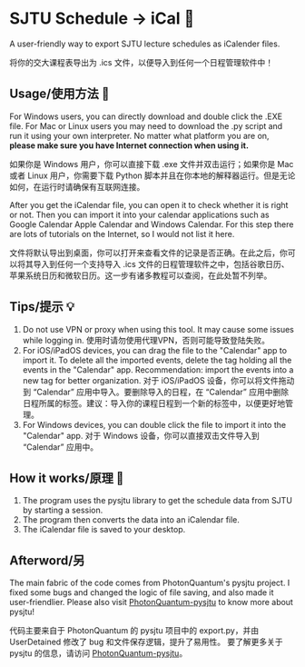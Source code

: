 # SJTU Schedule -> iCal 📅
A user-friendly way to export SJTU lecture schedules as iCalender files.

将你的交大课程表导出为 .ics 文件，以便导入到任何一个日程管理软件中！

## Usage/使用方法 🚀
For Windows users, you can directly download and double click the .EXE file. For Mac or Linux users you may need to download the .py script and run it using your own interpreter. No matter what platform you are on, **please make sure you have Internet connection when using it.**

如果你是 Windows 用户，你可以直接下载 .exe 文件并双击运行；如果你是 Mac 或者 Linux 用户，你需要下载 Python 脚本并且在你本地的解释器运行。但是无论如何，在运行时请确保有互联网连接。

After you get the iCalendar file, you can open it to check whether it is right or not. Then you can import it into your calendar applications such as Google Calendar Apple Calendar and Windows Calendar. For this step there are lots of tutorials on the Internet, so I would not list it here.

文件将默认导出到桌面，你可以打开来查看文件的记录是否正确。在此之后，你可以将其导入到任何一个支持导入 .ics 文件的日程管理软件之中，包括谷歌日历、苹果系统日历和微软日历。这一步有诸多教程可以查阅，在此处暂不列举。

## Tips/提示 💡

1. Do not use VPN or proxy when using this tool. It may cause some issues while logging in. 使用时请勿使用代理VPN，否则可能导致登陆失败。
2. For iOS/iPadOS devices, you can drag the file to the "Calendar" app to import it. To delete all the imported events, delete the tag holding all the events in the "Calendar" app. Recommendation: import the events into a new tag for better organization. 对于 iOS/iPadOS 设备，你可以将文件拖动到 “Calendar” 应用中导入。要删除导入的日程，在 “Calendar” 应用中删除日程所属的标签。建议：导入你的课程日程到一个新的标签中，以便更好地管理。
3. For Windows devices, you can double click the file to import it into the "Calendar" app. 对于 Windows 设备，你可以直接双击文件导入到 “Calendar” 应用中。

## How it works/原理 🧠

1. The program uses the pysjtu library to get the schedule data from SJTU by starting a session.
2. The program then converts the data into an iCalendar file.
3. The iCalendar file is saved to your desktop.

## Afterword/另
The main fabric of the code comes from PhotonQuantum's pysjtu project. I fixed some bugs and changed the logic of file saving, and also made it user-friendlier.
Please also visit [PhotonQuantum-pysjtu](https://github.com/PhotonQuantum/pysjtu) to know more about pysjtu!

代码主要来自于 PhotonQuantum 的 pysjtu 项目中的 export.py，并由 UserDetained 修改了 bug 和文件保存逻辑，提升了易用性。
要了解更多关于 pysjtu 的信息，请访问 [PhotonQuantum-pysjtu](https://github.com/PhotonQuantum/pysjtu)。
